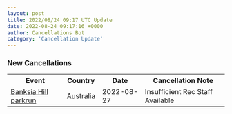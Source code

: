 ```yaml
---
layout: post
title: 2022/08/24 09:17 UTC Update
date: 2022-08-24 09:17:16 +0000
author: Cancellations Bot
category: 'Cancellation Update'
---
```


<h3>New Cancellations</h3>
<div class='hscrollable'>
<table style='width: 100%'>
    <tr>
        <th>Event</th>
        <th>Country</th>
        <th>Date</th>
        <th>Cancellation Note</th>
    </tr>
    <tr>
        <td><a href="">Banksia Hill parkrun</a></td>
        <td>Australia</td>
        <td>2022-08-27</td>
        <td>Insufficient Rec Staff Available</td>
    </tr>
</table>
</div>
